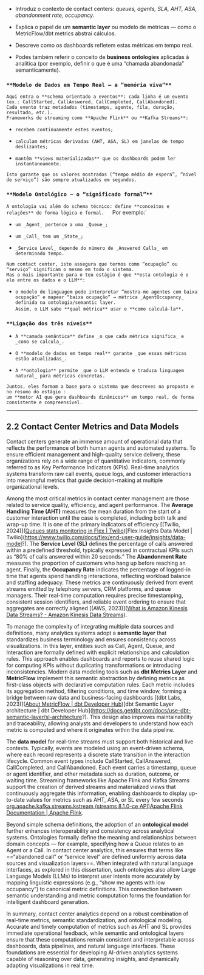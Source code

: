 
- Introduz o contexto de contact centers: _queues, agents, SLA, AHT, ASA, abandonment rate, occupancy_.
    
- Explica o papel de um **semantic layer** ou modelo de métricas — como o MetricFlow/dbt metrics abstrai cálculos.
    
- Descreve como os dashboards refletem estas métricas em tempo real.
    
- Podes também referir o conceito de **business ontologies** aplicadas à analítica (por exemplo, definir o que é uma “chamada abandonada” semanticamente).

### `**Modelo de Dados em Tempo Real — a “memória viva”**`
`Aqui entra o **schema orientado a eventos**: cada linha é um evento (ex.: CallStarted, CallAnswered, CallCompleted, CallAbandoned).`  
`Cada evento traz metadados (timestamps, agente, fila, duração, resultado, etc.).`  
`Frameworks de streaming como **Apache Flink** ou **Kafka Streams**:`

- `recebem continuamente estes eventos;`
    
- `calculam métricas derivadas (AHT, ASA, SL) em janelas de tempo deslizantes;`
    
- `mantêm **views materializadas** que os dashboards podem ler instantaneamente.`
    

`Isto garante que os valores mostrados (“tempo médio de espera”, “nível de serviço”) são sempre atualizados em segundos.`


###  `**Modelo Ontológico — o “significado formal”**`
`A ontologia vai além do schema técnico: define **conceitos e relações** de forma lógica e formal.  
`Por exemplo:`

- `um _Agent_ pertence a uma _Queue_;`
    
- `um _Call_ tem um _State_;`
    
- `_Service Level_ depende do número de _Answered Calls_ em determinado tempo.`
    

`Num contact center, isto assegura que termos como “ocupação” ou “serviço” significam o mesmo em todo o sistema.`  
`Mas o mais importante para o teu estágio é que **esta ontologia é o elo entre os dados e o LLM**:`

- `o modelo de linguagem pode interpretar “mostra-me agentes com baixa ocupação” e mapear “baixa ocupação” → métrica _AgentOccupancy_ definida na ontologia/semantic layer.`  
    `Assim, o LLM sabe **qual métrica** usar e **como calculá-la**.`


### `**Ligação dos três níveis**`

- `A **camada semântica** define _o que cada métrica significa_ e _como se calcula_.`
    
- `O **modelo de dados em tempo real** garante _que essas métricas estão atualizadas_.`
    
- `A **ontologia** permite _que o LLM entenda e traduza linguagem natural_ para métricas concretas.`
    

`Juntos, eles formam a base para o sistema que descreves na proposta e no resumo do estágio :`  
`um **motor AI que gera dashboards dinâmicos** em tempo real, de forma consistente e compreensível.`

---
## 2.2 Contact Center Metrics and Data Models

Contact centers generate an immense amount of operational data that reflects the performance of both human agents and automated systems. To ensure efficient management and high-quality service delivery, these organizations rely on a wide range of quantitative indicators, commonly referred to as Key Performance Indicators (KPIs). Real-time analytics systems transform raw call events, queue logs, and customer interactions into meaningful metrics that guide decision-making at multiple organizational levels.

Among the most critical metrics in contact center management are those related to service quality, efficiency, and agent performance. The **Average Handling Time (AHT)** measures the mean duration from the start of a customer interaction until the case is completed, including both talk and wrap-up time. It is one of the primary indicators of efficiency [(Twilio, 2024)]([Queues stats monitoring in Flex | Twilio](https://www.twilio.com/docs/flex/end-user-guide/real-time-reporting/real-time-queues-view?))[Flex Insights Data Model | Twilio](https://www.twilio.com/docs/flex/end-user-guide/insights/data-model?). The **Service Level (SL)** defines the percentage of calls answered within a predefined threshold, typically expressed in contractual KPIs such as “80% of calls answered within 20 seconds.” The **Abandonment Rate** measures the proportion of customers who hang up before reaching an agent. Finally, the **Occupancy Rate** indicates the percentage of logged-in time that agents spend handling interactions, reflecting workload balance and staffing adequacy. These metrics are continuously derived from event streams emitted by telephony servers, CRM platforms, and queue managers. Their real-time computation requires precise timestamping, consistent session identifiers, and reliable event ordering to ensure that aggregates are correctly aligned [(AWS, 2023)]([What is Amazon Kinesis Data Streams? - Amazon Kinesis Data Streams](https://docs.aws.amazon.com/streams/latest/dev/introduction.html)).

To manage the complexity of integrating multiple data sources and definitions, many analytics systems adopt a **semantic layer** that standardizes business terminology and ensures consistency across visualizations. In this layer, entities such as Call, Agent, Queue, and Interaction are formally defined with explicit relationships and calculation rules. This approach enables dashboards and reports to reuse shared logic for computing KPIs without duplicating transformations or introducing inconsistencies. Modern data modeling tools such as **dbt Metrics Layer** and **MetricFlow** implement this semantic abstraction by defining metrics as first-class objects with declarative computation rules. Each metric includes its aggregation method, filtering conditions, and time window, forming a bridge between raw data and business-facing dashboards [(dbt Labs, 2023)]([About MetricFlow | dbt Developer Hub](https://docs.getdbt.com/docs/build/about-metricflow?))[dbt Semantic Layer architecture | dbt Developer Hub](https://docs.getdbt.com/docs/use-dbt-semantic-layer/sl-architecture?). This design also improves maintainability and traceability, allowing analysts and developers to understand how each metric is computed and where it originates within the data pipeline.

The **data model** for real-time streams must support both historical and live contexts. Typically, events are modeled using an event-driven schema, where each record represents a discrete state transition in the interaction lifecycle. Common event types include CallStarted, CallAnswered, CallCompleted, and CallAbandoned. Each event carries a timestamp, queue or agent identifier, and other metadata such as duration, outcome, or waiting time. Streaming frameworks like Apache Flink and Kafka Streams support the creation of derived streams and materialized views that continuously aggregate this information, enabling dashboards to display up-to-date values for metrics such as AHT, ASA, or SL every few seconds [org.apache.kafka.streams.kstream (streams 8.1.0-ce API)](https://docs.confluent.io/platform/current/streams/javadocs/javadoc/org/apache/kafka/streams/kstream/package-summary.html)[Apache Flink Documentation | Apache Flink](https://nightlies.apache.org/flink/flink-docs-master/).

Beyond simple schema definitions, the adoption of an **ontological model** further enhances interoperability and consistency across analytical systems. Ontologies formally define the meaning and relationships between domain concepts — for example, specifying how a Queue relates to an Agent or a Call. In contact center analytics, this ensures that terms like ==“abandoned call” or “service level” are defined uniformly across data sources and visualization layers==. When integrated with natural language interfaces, as explored in this dissertation, such ontologies also allow Large Language Models (LLMs) to interpret user intents more accurately by mapping linguistic expressions (e.g., “show me agents with low occupancy”) to canonical metric definitions. This connection between semantic understanding and metric computation forms the foundation for intelligent dashboard generation.

In summary, contact center analytics depend on a robust combination of real-time metrics, semantic standardization, and ontological modeling. Accurate and timely computation of metrics such as AHT and SL provides immediate operational feedback, while semantic and ontological layers ensure that these computations remain consistent and interpretable across dashboards, data pipelines, and natural language interfaces. These foundations are essential for developing AI-driven analytics systems capable of reasoning over data, generating insights, and dynamically adapting visualizations in real time.